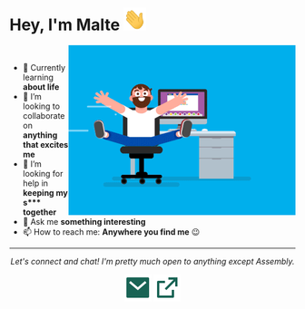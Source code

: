# Hey, I'm Malte <img src="assets/gifs/Hi.gif" width="40px" height="40px">

<img align="right" alt="GIF" src="assets/gifs/coder.gif" />
<br>

- 🌱 Currently learning **about life**
- 👯 I’m looking to collaborate on **anything that excites me**
- 🤔 I’m looking for help in **keeping my s\*\*\* together**
- 💬 Ask me **something interesting**
- 📫 How to reach me: **Anywhere you find me** 😉

---

<p align="center">
  <i>Let's connect and chat! I'm pretty much open to anything except Assembly.</i>

  <p align="center">
    <a href="mailto:malte@ehmencloud.de" alt="Email me"><img src="assets/svg/mail.svg"></a>
    <a href="https://ehmencloud.de/" alt="My Portfolio"><img src="assets/svg/external.svg" /></a>
</p>
